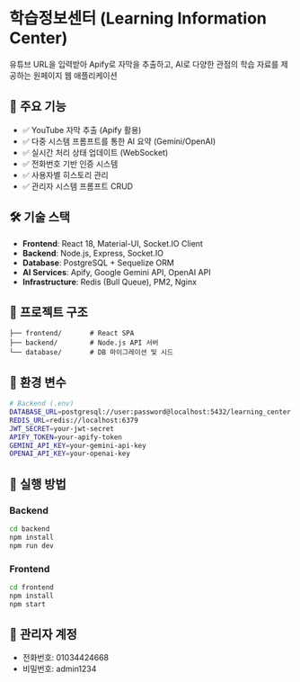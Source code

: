 # 학습정보센터 (Learning Information Center)

유튜브 URL을 입력받아 Apify로 자막을 추출하고, AI로 다양한 관점의 학습 자료를 제공하는 원페이지 웹 애플리케이션

## 🚀 주요 기능

- ✅ YouTube 자막 추출 (Apify 활용)
- ✅ 다중 시스템 프롬프트를 통한 AI 요약 (Gemini/OpenAI)
- ✅ 실시간 처리 상태 업데이트 (WebSocket)
- ✅ 전화번호 기반 인증 시스템
- ✅ 사용자별 히스토리 관리
- ✅ 관리자 시스템 프롬프트 CRUD

## 🛠 기술 스택

- **Frontend**: React 18, Material-UI, Socket.IO Client
- **Backend**: Node.js, Express, Socket.IO
- **Database**: PostgreSQL + Sequelize ORM
- **AI Services**: Apify, Google Gemini API, OpenAI API
- **Infrastructure**: Redis (Bull Queue), PM2, Nginx

## 📁 프로젝트 구조

```
├── frontend/       # React SPA
├── backend/        # Node.js API 서버
└── database/       # DB 마이그레이션 및 시드
```

## 🔐 환경 변수

```bash
# Backend (.env)
DATABASE_URL=postgresql://user:password@localhost:5432/learning_center
REDIS_URL=redis://localhost:6379
JWT_SECRET=your-jwt-secret
APIFY_TOKEN=your-apify-token
GEMINI_API_KEY=your-gemini-api-key
OPENAI_API_KEY=your-openai-key
```

## 🚀 실행 방법

### Backend
```bash
cd backend
npm install
npm run dev
```

### Frontend
```bash
cd frontend
npm install
npm start
```

## 👤 관리자 계정

- 전화번호: 01034424668
- 비밀번호: admin1234
